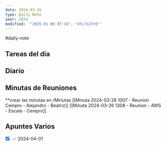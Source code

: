 ```yaml
---
date: 2024-03-26
type: Daily Note
year: 2024
modified: '"2025-01-09 07:34", "4tc/G1T+6"'
---
```

#daily-note

## Tareas del dia

## Diario

## Minutas de Reuniones
**crear las minutas en /Minutas
[[Minuta 2024-03-26 1007 - Reunion Cempro - Alejandro - Beatriz]]
[[Minuta 2024-03-26 1308 - Reunion - AWS - Escala - Cempro]]

## Apuntes Varios



- [x]  ✅ 2024-04-01
